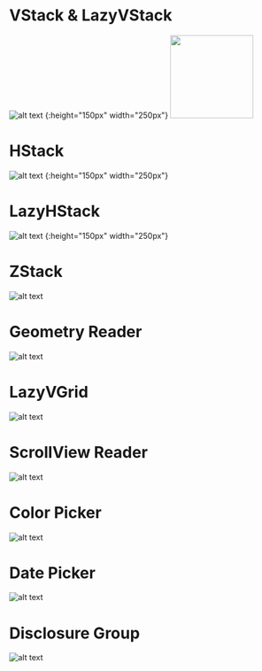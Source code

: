 # VStack & LazyVStack

![alt text](https://github.com/skaunited/swiftuibasics/blob/main/SwiftUIBasics/Layout%20Views/demo/VStackDemo.gif) {:height="150px" width="250px"}
<img src="https://github.com/skaunited/swiftuibasics/blob/main/SwiftUIBasics/Layout%20Views/demo/VStackDemo.gif" width="150" />

# HStack

![alt text](https://github.com/skaunited/swiftuibasics/blob/main/SwiftUIBasics/Layout%20Views/demo/hstack.png ) {:height="150px" width="250px"}

# LazyHStack

![alt text](https://github.com/skaunited/swiftuibasics/blob/main/SwiftUIBasics/Layout%20Views/demo/lazyHStack.gif) {:height="150px" width="250px"}

# ZStack

![alt text](https://github.com/skaunited/swiftuibasics/blob/main/SwiftUIBasics/Layout%20Views/demo/ZStack.png)


# Geometry Reader

![alt text](https://github.com/skaunited/swiftuibasics/blob/main/SwiftUIBasics/Layout%20Views/demo/geometryReader.gif)

# LazyVGrid

![alt text](https://github.com/skaunited/swiftuibasics/blob/main/SwiftUIBasics/Layout%20Views/demo/lazyVGrid.gif)

# ScrollView Reader

![alt text](https://github.com/skaunited/swiftuibasics/blob/main/SwiftUIBasics/Layout%20Views/demo/scrollViewReader.gif)


# Color Picker

![alt text](https://github.com/skaunited/swiftuibasics/blob/main/SwiftUIBasics/Control%20Views/demo/colorPicker.gif)

# Date Picker

![alt text](https://github.com/skaunited/swiftuibasics/blob/main/SwiftUIBasics/Control%20Views/demo/datePicker.gif)

# Disclosure Group

![alt text](https://github.com/skaunited/swiftuibasics/blob/main/SwiftUIBasics/Control%20Views/demo/DisclosureGroup.gif)


